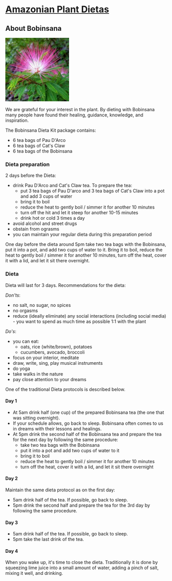 # [Amazonian Plant Dietas](./)

## About Bobinsana

![Bobinsana](/assets/images/small/bobinsana.jpg)

We are grateful for your interest in the plant. By dieting with Bobinsana many people have found their healing, guidance, knowledge, and inspiration.

The Bobinsana Dieta Kit package contains:
- 6 tea bags of Pau D'Arco
- 6 tea bags of Cat's Claw
- 6 tea bags of the Bobinsana

### Dieta preparation

2 days before the Dieta:
- drink Pau D'Arco and Cat's Claw tea. To prepare the tea:
  - put 3 tea bags of Pau D'arco and 3 tea bags of Cat's Claw into a pot and add 3 cups of water
  - bring it to boil
  - reduce the heat to gently boil / simmer it for another 10 minutes
  - turn off the hit and let it steep for another 10-15 minutes
  - drink hot or cold 3 times a day
- avoid alcohol and street drugs
- obstain from ograsms
- you can maintain your regular dieta during this preparation period

One day before the dieta around 5pm take two tea bags with the Bobinsana, put it into a pot, and add two cups of water to it. 
Bring it to boil, reduce the heat to gently boil / simmer it for another 10 minutes, turn off the heat, cover it with a lid, and let it sit there overnight. 

### Dieta

Dieta will last for 3 days. Recommendations for the dieta:

_Don'ts_:
- no salt, no sugar, no spices
- no orgasms
- reduce (ideally eliminate) any social interactions (including social media) - you want to spend as much time as possible 1:1 with the plant

_Do's_:
- you can eat:
  - oats, rice (white/brown), potatoes
  - cucumbers, avocado, broccoli
- focus on your interior, meditate
- draw, write, sing, play musical instruments
- do yoga
- take walks in the nature
- pay close attention to your dreams

One of the traditional Dieta protocols is described below.

#### Day 1

- At 5am drink half (one cup) of the prepared Bobinsana tea (the one that was sitting overnight).
- If your schedule allows, go back to sleep. Bobinsana often comes to us in dreams with their lessons and healings.
- At 5pm drink the second half of the Bobinsana tea and prepare the tea for the next day by following the same procedure: 
  - take two tea bags with the Bobinsana
  - put it into a pot and add two cups of water to it 
  - bring it to boil
  - reduce the heat to gently boil / simmer it for another 10 minutes
  - turn off the heat, cover it with a lid, and let it sit there overnight 

#### Day 2

Maintain the same dieta protocol as on the first day:

- 5am drink half of the tea. If possible, go back to sleep.
- 5pm drink the second half and prepare the tea for the 3rd day by following the same procedure.

#### Day 3

- 5am drink half of the tea. If possible, go back to sleep.
- 5pm take the last drink of the tea.


#### Day 4

When you wake up, it's time to close the dieta. 
Traditionally it is done by squeezing lime juice into a small amount of water, adding a pinch of salt, mixing it well, and drinking.

